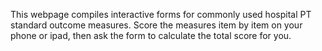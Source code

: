 This webpage compiles interactive forms for commonly used hospital PT standard outcome measures. Score the measures item by item on your phone or ipad, then ask the form to calculate the total score for you. 
